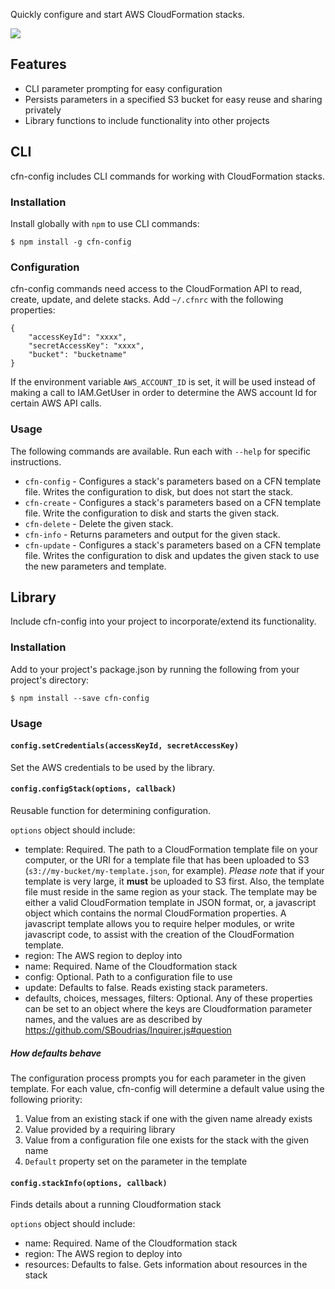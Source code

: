 Quickly configure and start AWS CloudFormation stacks.

![](https://f.cloud.github.com/assets/83384/2457116/d9e31ce6-af2d-11e3-8150-97cf1e8a2385.gif)

## Features

- CLI parameter prompting for easy configuration
- Persists parameters in a specified S3 bucket for easy reuse and sharing privately
- Library functions to include functionality into other projects

## CLI

cfn-config includes CLI commands for working with CloudFormation stacks.

### Installation

Install globally with `npm` to use CLI commands:

```
$ npm install -g cfn-config
```

### Configuration

cfn-config commands need access to the CloudFormation API to read, create,
update, and delete stacks. Add `~/.cfnrc` with the following properties:

```
{
    "accessKeyId": "xxxx",
    "secretAccessKey": "xxxx",
    "bucket": "bucketname"
}
```

If the environment variable `AWS_ACCOUNT_ID` is set, it will be used instead of
making a call to IAM.GetUser in order to determine the AWS account Id for certain
AWS API calls.

### Usage

The following commands are available. Run each with `--help` for specific
instructions.

- `cfn-config` - Configures a stack's parameters based on a CFN template file.
  Writes the configuration to disk, but does not start the stack.
- `cfn-create` - Configures a stack's parameters based on a CFN template file.
  Write the configuration to disk and starts the given stack.
- `cfn-delete` - Delete the given stack.
- `cfn-info` - Returns parameters and output for the given stack.
- `cfn-update` - Configures a stack's parameters based on a CFN template file.
  Writes the configuration to disk and updates the given stack to use the new
  parameters and template.

## Library

Include cfn-config into your project to incorporate/extend its functionality.

### Installation

Add to your project's package.json by running the following from your project's
directory:

```
$ npm install --save cfn-config
```

### Usage

#### `config.setCredentials(accessKeyId, secretAccessKey)`

Set the AWS credentials to be used by the library.

#### `config.configStack(options, callback)`

Reusable function for determining configuration.

`options` object should include:
- template: Required. The path to a CloudFormation template file on your
  computer, or the URI for a template file that has been uploaded to S3
  (`s3://my-bucket/my-template.json`, for example). *Please note* that if your
  template is very large, it **must** be uploaded to S3 first. Also, the
  template file must reside in the same region as your stack.  The template may
  be either a valid CloudFormation template in JSON format, or, a javascript
  object which contains the normal CloudFormation properties. A javascript
  template allows you to require helper modules, or write javascript code, to
  assist with the creation of the CloudFormation template.
- region: The AWS region to deploy into
- name: Required. Name of the Cloudformation stack
- config: Optional. Path to a configuration file to use
- update: Defaults to false. Reads existing stack parameters.
- defaults, choices, messages, filters: Optional. Any of these properties can be set to an object where the keys are Cloudformation parameter names, and the values are as described by https://github.com/SBoudrias/Inquirer.js#question

##### How defaults behave

The configuration process prompts you for each parameter in the given template.
For each value, cfn-config will determine a default value using the following
priority:

1. Value from an existing stack if one with the given name already exists
1. Value provided by a requiring library
1. Value from a configuration file one exists for the stack with the given name
1. `Default` property set on the parameter in the template

#### `config.stackInfo(options, callback)`

Finds details about a running Cloudformation stack

`options` object should include:
- name: Required. Name of the Cloudformation stack
- region: The AWS region to deploy into
- resources: Defaults to false. Gets information about resources in the stack

